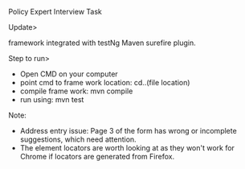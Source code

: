Policy Expert Interview Task

Update>

framework integrated with testNg Maven surefire plugin.

Step to run>
- Open CMD on your computer
- point cmd to frame work location: cd..(file location)
- compile frame work: mvn compile
- run using: mvn test



Note:
- Address entry issue: Page 3 of the form has wrong or incomplete suggestions, which need attention.
- The element locators are worth looking at as they won't work for Chrome if locators are generated from Firefox. 